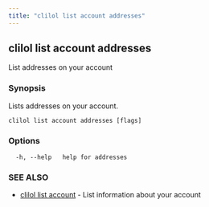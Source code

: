 ```yaml
---
title: "clilol list account addresses"
---
```

## clilol list account addresses

List addresses on your account

### Synopsis

Lists addresses on your account.

```
clilol list account addresses [flags]
```

### Options

```
  -h, --help   help for addresses
```

### SEE ALSO

* [clilol list account](clilol_list_account.md)	 - List information about your account
